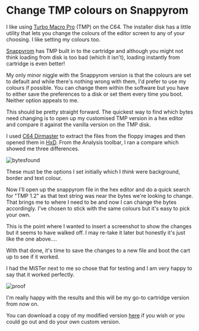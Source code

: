# Change TMP colours on Snappyrom

I like using [Turbo Macro Pro](https://turbo.style64.org/) (TMP) on the C64. The installer disk has a little utility that lets you change the colours of the editor screen to any of your choosing. I like setting my colours too.

[Snappyrom](https://github.com/adrianglz64/snappyrom) has TMP built in to the cartridge and although you might not think loading from disk is too bad (which it isn't), loading instantly from cartridge is even better!

My only minor niggle with the Snappyrom version is that the colours are set to default and while there's nothing wrong with them, I'd prefer to use my colours if possible. You can change them within the software but you have to either save the preferences to a disk or set them every time you boot.
Neither option appeals to me.

This should be pretty straight forward. The quickest way to find which bytes need changing is to open up my customised TMP version in a hex editor and compare it against the vanilla version on the TMP disk.

I used [C64 Dirmaster](https://style64.org/dirmaster) to extract the files from the floppy images and then opened them in [HxD](https://mh-nexus.de/en/hxd/). From the Analysis toolbar, I ran a compare which showed me three differences.

![bytesfound](/assets/bytesfound.png)


These must be the options I set initially which I *think* were background, border and text colour.

Now I'll open up the snappyrom file in the hex editor and do a quick search for "TMP 1.2" as that text string was near the bytes we're looking to change. That brings me to where I need to be and now I can change the bytes accordingly. I've chosen to stick with the same colours but it's easy to pick your own.

This is the point where I wanted to insert a screenshot to show the changes but it seems to have walked off. I may re-take it later but honestly it's just like the one above....

With that done, it's time to save the changes to a new file and boot the cart up to see if it worked.

I had the MiSTer next to me so chose that for testing and I am very happy to say that it worked perfectly.

![proof](/assets/bmtmp.png)


I'm really happy with the results and this will be my go-to cartridge version from now on.

You can download a copy of my modified version [here](/assets/bmsnappy.crt) if you wish or you could go out and do your own custom version.